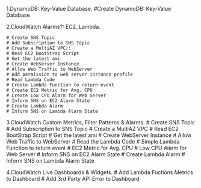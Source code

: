 1.DynamoDB: Key-Value Database.
#Create DynamoDB: Key-Value Database
        
2.CloudWatch Alarms?: EC2, Lambda.

	# Create SNS Topic 
    # Add Subscription to SNS Topic
    # Create a MultiAZ VPC):
    # Read EC2 BootStrap Script
    # Get the latest ami
    # Create WebServer Instance
    # Allow Web Traffic to WebServer
    # Add permission to web server instance profile
    # Read Lambda Code
    # Create Lambda Function to return event
    # Create EC2 Metric for Avg. CPU
    # Create Low CPU Alarm for Web Server
    # Inform SNS on EC2 Alarm State
    # Create Lambda Alarm
    # Inform SNS on Lambda Alarm State

3.CloudWatch Custom Metrics, Filter Patterns & Alarms.
    # Create SNS Topic
    # Add Subscription to SNS Topic
    # Create a MultiAZ VPC
    # Read EC2 BootStrap Script
    # Get the latest ami
    # Create WebServer Instance
    # Allow Web Traffic to WebServer
    # Read the Lambda Code
    # Simple Lambda Function to return event
    # EC2 Metric for Avg. CPU
    # Low CPU Alarm for Web Server
    # Inform SNS on EC2 Alarm State
    # Create Lambda Alarm
    # Inform SNS on Lambda Alarm State
 
4.CloudWatch Live Dashboards & Widgets.
    # Add Lambda Fuctions Metrics to Dashboard
    # Add 3rd Party API Error to Dashboard
        
